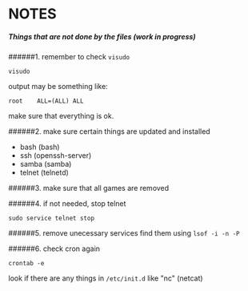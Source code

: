 # NOTES
##### Things that are not done by the files (work in progress)

######1. remember to check `visudo`
```shell
visudo
```
output may be something like:
```shell
root    ALL=(ALL) ALL
```
make sure that everything is ok.

######2. make sure certain things are updated and installed
* bash (bash)
* ssh (openssh-server)
* samba (samba)
* telnet (telnetd)

######3. make sure that all games are removed

######4. if not needed, stop telnet
```shell
sudo service telnet stop
```

######5. remove unecessary services
find them using `lsof -i -n -P`

######6. check cron again
```shell
crontab -e
```
look if there are any things in `/etc/init.d` like "nc" (netcat)
